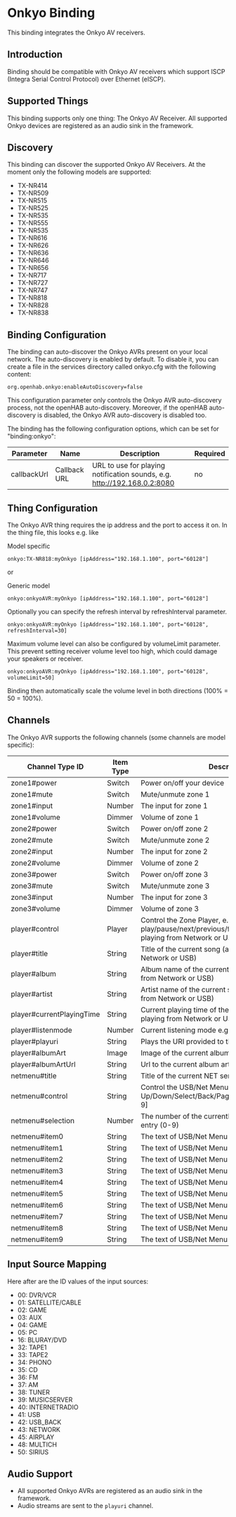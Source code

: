 # Onkyo Binding

This binding integrates the Onkyo AV receivers.

## Introduction

Binding should be compatible with Onkyo AV receivers which support ISCP (Integra Serial Control Protocol) over Ethernet (eISCP).

## Supported Things

This binding supports only one thing: The Onkyo AV Receiver.  All supported Onkyo devices are registered as an audio sink in the framework.


## Discovery

This binding can discover the supported Onkyo AV Receivers. At the moment only the following models are supported:

* TX-NR414
* TX-NR509
* TX-NR515
* TX-NR525
* TX-NR535
* TX-NR555
* TX-NR535
* TX-NR616
* TX-NR626
* TX-NR636
* TX-NR646
* TX-NR656
* TX-NR717
* TX-NR727
* TX-NR747
* TX-NR818
* TX-NR828
* TX-NR838

## Binding Configuration

The binding can auto-discover the Onkyo AVRs present on your local network. The auto-discovery is enabled by default. To disable it, you can create a file in the services directory called onkyo.cfg with the following content:

```
org.openhab.onkyo:enableAutoDiscovery=false
```

This configuration parameter only controls the Onkyo AVR auto-discovery process, not the openHAB auto-discovery. Moreover, if the openHAB auto-discovery is disabled, the Onkyo AVR auto-discovery is disabled too.


The binding has the following configuration options, which can be set for "binding:onkyo":

| Parameter | Name    | Description  | Required |
|-----------------|------------------------|--------------|------------ |
| callbackUrl | Callback URL | URL to use for playing notification sounds, e.g. http://192.168.0.2:8080 | no |

## Thing Configuration

The Onkyo AVR thing requires the ip address and the port to access it on.
In the thing file, this looks e.g. like

Model specific

```
onkyo:TX-NR818:myOnkyo [ipAddress="192.168.1.100", port="60128"]
```

or

Generic model

```
onkyo:onkyoAVR:myOnkyo [ipAddress="192.168.1.100", port="60128"]
```

Optionally you can specify the refresh interval by refreshInterval parameter.

```
onkyo:onkyoAVR:myOnkyo [ipAddress="192.168.1.100", port="60128", refreshInterval=30]
```

Maximum volume level can also be configured by volumeLimit parameter. This prevent setting receiver volume level too high, which could damage your speakers or receiver.

```
onkyo:onkyoAVR:myOnkyo [ipAddress="192.168.1.100", port="60128", volumeLimit=50]
```

Binding then automatically scale the volume level in both directions (100% = 50 = 100%).

## Channels

The Onkyo AVR supports the following channels (some channels are model specific):

| Channel Type ID         | Item Type    | Description  |
|-------------------------|--------------|--------------|
| zone1#power                    | Switch       | Power on/off your device |
| zone1#mute                     | Switch       | Mute/unmute zone 1 |
| zone1#input                    | Number       | The input for zone 1    |
| zone1#volume                   | Dimmer       | Volume of zone 1 |
| zone2#power                    | Switch       | Power on/off zone 2 |
| zone2#mute                     | Switch       | Mute/unmute zone 2 |
| zone2#input                    | Number       | The input for zone 2    |
| zone2#volume                   | Dimmer       | Volume of zone 2 |
| zone3#power                    | Switch       | Power on/off zone 3 |
| zone3#mute                     | Switch       | Mute/unmute zone 3 |
| zone3#input                    | Number       | The input for zone 3    |
| zone3#volume                   | Dimmer       | Volume of zone 3 |
| player#control                 | Player       | Control the Zone Player, e.g.  play/pause/next/previous/ffward/rewind (available if playing from Network or USB)|
| player#title                   | String       | Title of the current song (available if playing from Network or USB)|
| player#album                   | String       | Album name of the current song (available if playing from Network or USB)|
| player#artist                  | String       | Artist name of the current song (available if playing from Network or USB)|
| player#currentPlayingTime      | String       | Current playing time of the current song (available if playing from Network or USB)|
| player#listenmode              | Number       | Current listening mode e.g. Stereo, 5.1ch Surround,..|
| player#playuri                 | String       | Plays the URI provided to the channel |
| player#albumArt                | Image        | Image of the current album art of the current song |
| player#albumArtUrl             | String       | Url to the current album art of the current song |
| netmenu#title                  | String       | Title of the current NET service |
| netmenu#control                | String       | Control the USB/Net Menu, e.g. Up/Down/Select/Back/PageUp/PageDown/Select[0-9] 
| netmenu#selection              | Number       | The number of the currently selected USB/Net Menu entry (0-9) 
| netmenu#item0                  | String       | The text of USB/Net Menu entry 0
| netmenu#item1                  | String       | The text of USB/Net Menu entry 1
| netmenu#item2                  | String       | The text of USB/Net Menu entry 2 
| netmenu#item3                  | String       | The text of USB/Net Menu entry 3 
| netmenu#item4                  | String       | The text of USB/Net Menu entry 4 
| netmenu#item5                  | String       | The text of USB/Net Menu entry 5 
| netmenu#item6                  | String       | The text of USB/Net Menu entry 6 
| netmenu#item7                  | String       | The text of USB/Net Menu entry 7 
| netmenu#item8                  | String       | The text of USB/Net Menu entry 8 
| netmenu#item9                  | String       | The text of USB/Net Menu entry 9 


## Input Source Mapping

Here after are the ID values of the input sources:

* 00: DVR/VCR
* 01: SATELLITE/CABLE
* 02: GAME
* 03: AUX
* 04: GAME
* 05: PC
* 16: BLURAY/DVD
* 32: TAPE1
* 33: TAPE2
* 34: PHONO
* 35: CD
* 36: FM
* 37: AM
* 38: TUNER
* 39: MUSICSERVER
* 40: INTERNETRADIO
* 41: USB
* 42: USB_BACK
* 43: NETWORK
* 45: AIRPLAY
* 48: MULTICH
* 50: SIRIUS

## Audio Support

+ All supported Onkyo AVRs are registered as an audio sink in the framework.
+ Audio streams are sent to the `playuri` channel.
